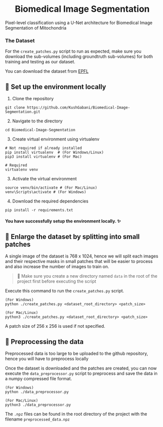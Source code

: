 <center>
    
# Biomedical Image Segmentation

</center>

Pixel-level classification using a U-Net architecture for Biomedical Image Segmentation of Mitochondria

### The Dataset
For the `create_patches.py` script to run as expected, make sure you download the sub-volumes (including groundtruth sub-volumes) for both training and testing as our dataset.

You can download the dataset from [EPFL](https://www.epfl.ch/labs/cvlab/data/data-em/)

## 🚀 Set up the environment locally
1. Clone the repository
```shell
git clone https://github.com/KushGabani/Biomedical-Image-Segmentation.git
```
2. Navigate to the directory
```shell
cd Biomedical-Image-Segmentation
```
3. Create virtual environment using virtualenv
```shell
# Not required if already installed
pip install virtualenv  # (For Windows/Linux)
pip3 install virtualenv # (For Mac)

# Required
virtualenv venv
```
3. Activate the virtual environment
```shell
source venv/bin/activate # (For Mac/Linux)
venv\Scripts\activate # (For Windows)
```
4. Download the required dependencies
```shell
pip install -r requirements.txt
```
#### You have successfully setup the environment locally. ✨


## 🥓 Enlarge the dataset by splitting into small patches
A single image of the dataset is 768 x 1024, hence we will split each images and their respective masks in small patches that will be easier to process and also increase the number of images to train on.

> 🚨 Make sure you create a new directory named `data` in the root of the project first before executing the script

Execute this command to run the `create_patches.py` script.
```shell
(For Windows)
python ./create_patches.py <dataset_root_directory> <patch_size>

(For Mac/Linux)
python3 ./create_patches.py <dataset_root_directory> <patch_size>
```
A patch size of 256 x 256 is used if not specified.

## 🎡 Preprocessing the data
Preprocessed data is too large to be uploaded to the github repository, hence you will have to preprocess locally

Once the dataset is downloaded and the patches are created, you can now execute the `data_preprocessor.py` script to preprocess and save the data in a numpy compressed file format.
```shell
(For Windows)
python ./data_preprocessor.py
  
(For Mac/Linux)
python3 ./data_preprocessor.py
```
The `.npz` files can be found in the root directory of the project with the filename `preprocessed_data.npz`